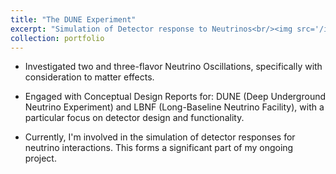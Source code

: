 ```yaml
---
title: "The DUNE Experiment"
excerpt: "Simulation of Detector response to Neutrinos<br/><img src='/images/Neutrino_Oscillations.png'>"
collection: portfolio
---
```


- Investigated two and three-flavor Neutrino Oscillations, specifically with consideration to matter effects.

- Engaged with Conceptual Design Reports for: DUNE (Deep Underground Neutrino Experiment) and LBNF (Long-Baseline Neutrino Facility), with a particular focus on detector design and functionality.

- Currently, I'm involved in the simulation of detector responses for neutrino interactions. This forms a significant part of my ongoing project.
